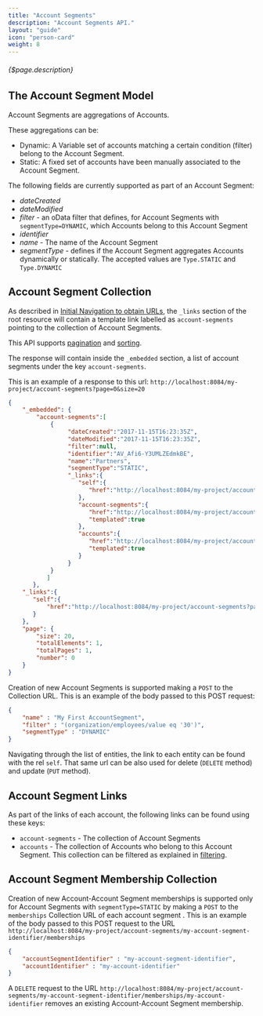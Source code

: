 ```yaml
---
title: "Account Segments"
description: "Account Segments API."
layout: "guide"
icon: "person-card"
weight: 8
---
```


###### {$page.description}

<article id="1">

## The Account Segment Model

Account Segments are aggregations of Accounts. 

These aggregations can be:
* Dynamic: A Variable set of accounts matching a certain condition (filter) belong to the Account Segment. 
* Static: A fixed set of accounts have been manually associated to the Account Segment. 
 
The following fields are currently supported as part of an Account Segment:
* *dateCreated*
* *dateModified*
* *filter* - an oData filter that defines, for Account Segments with `segmentType=DYNAMIC`, which Accounts
   belong to this Account Segment 
* *identifier*
* *name* - The name of the Account Segment
* *segmentType* - defines if the Account Segment aggregates Accounts dynamically or statically. The accepted values are `Type.STATIC` and `Type.DYNAMIC`

</article>

<article id="2">

## Account Segment Collection

As described in [Initial Navigation to obtain URLs](/docs/general#navigation),
the `_links` section of the root resource will contain a template link labelled as `account-segments` pointing to the
collection of Account Segments.

This API supports [pagination](/docs/general#pagination) and [sorting](/docs/general#sorting).

The response will contain inside the `_embedded` section, a list of account segments
under the key `account-segments`.

This is an example of a response to this url: `http://localhost:8084/my-project/account-segments?page=0&size=20`

```json
{
    "_embedded": {
        "account-segments":[
            {
                 "dateCreated":"2017-11-15T16:23:35Z",
                 "dateModified":"2017-11-15T16:23:35Z",
                 "filter":null,
                 "identifier":"AV_Afi6-Y3UMLZEdmkBE",
                 "name":"Partners",
                 "segmentType":"STATIC",
                 "_links":{
                    "self":{
                       "href":"http://localhost:8084/my-project/account-segments/AV_Afi6-Y3UMLZEdmkBE"
                    },
                    "account-segments":{
                       "href":"http://localhost:8084/my-project/account-segments{?filter}",
                       "templated":true
                    },
                    "accounts":{
                       "href":"http://localhost:8084/my-project/account-segments/AV_Afi6-Y3UMLZEdmkBE/accounts{?filter}",
                       "templated":true
                    }
                 }
            }
           ]
       },
    "_links":{
       "self":{
           "href":"http://localhost:8084/my-project/account-segments?page=0&size=20"
       }
    },
    "page": {
        "size": 20,
        "totalElements": 1,
        "totalPages": 1,
        "number": 0
    }
}
```

Creation of new Account Segments is supported making a `POST` to the Collection URL. This is
an example of the body passed to this POST request: 

```json
{
    "name" : "My First AccountSegment",
    "filter" : "(organization/employees/value eq '30')",
    "segmentType" : "DYNAMIC"
}
```

Navigating through the list of entities, the link to each entity can be found with the rel `self`. 
That same url can be also used for delete (`DELETE` method) and update (`PUT` method). 

</article>

<article id="3">

## Account Segment Links

As part of the links of each account, the following links can be found using these keys:
* `account-segments` - The collection of Account Segments
* `accounts` - The collection of Accounts who belong to this Account Segment. This collection can be filtered as explained in [filtering](/docs/general#filtering).

</article>

<article id="4">

## Account Segment Membership Collection

Creation of new Account-Account Segment memberships is supported only for Account Segments with `segmentType=STATIC` by making 
a `POST` to the `memberships` Collection URL of each account segment . This is an example of the body passed to this POST request to the URL 
`http://localhost:8084/my-project/account-segments/my-account-segment-identifier/memberships` 

```json
{
    "accountSegmentIdentifier" : "my-account-segment-identifier",
    "accountIdentifier" : "my-account-identifier"
}
```

A `DELETE` request to the URL `http://localhost:8084/my-project/account-segments/my-account-segment-identifier/memberships/my-account-identifier` removes
an existing Account-Account Segment membership. 

</article>